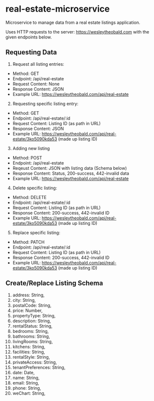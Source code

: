 # real-estate-microservice

Microservice to manage data from a real estate listings application.

Uses HTTP requests to the server: https://wesleytheobald.com with the given endpoints below.

## Requesting Data

1. Request all listing entries:
- Method: GET
- Endpoint: /api/real-estate
- Request Content: None
- Response Content: JSON
- Example URL: https://wesleytheobald.com/api/real-estate


2. Requesting specific listing entry:
- Method: GET
- Endpoint: /api/real-estate/:id
- Request Content: Listing ID (as path in URL)
- Response Content: JSON
- Example URL: https://wesleytheobald.com/api/real-estate/3ko5090kda53 (made up listing ID)


3. Adding new listing
- Method: POST
- Endpoint: /api/real-estate
- Reqeust Content: JSON with listing data (Schema below)
- Response Content: Status, 200-success, 442-invalid data
- Example URL: https://wesleytheobald.com/api/real-estate


4. Delete specific listing:
- Method: DELETE
- Endpoint: /api/real-estate/:id
- Request Content: Listing ID (as path in URL)
- Response Content: 200-success, 442-invalid ID
- Example URL: https://wesleytheobald.com/api/real-estate/3ko5090kda53 (made up listing ID)


5. Replace specific listing:
- Method: PATCH
- Endpoint: /api/real-estate/:id
- Request Content: Listing ID (as path in URL)
- Response Content: 200-success, 442-invalid ID
- Example URL: https://wesleytheobald.com/api/real-estate/3ko5090kda53 (made up listing ID)


## Create/Replace Listing Schema
1. address: String,
2. city: String,
3. postalCode: String,
4. price: Number,
5. propertyType: String,
6. description: String,
7. rentalStatus: String,
8. bedrooms: String,
9. bathrooms: String,
10. livingRooms: String,
11. kitchens: String,
12. facilities: String,
13. rentalStyle: String,
14. privateAccess: String,
15. tenantPreferences: String,
16. date: Date,
17. name: String,
18. email: String,
19. phone: String,
20. weChart: String,
